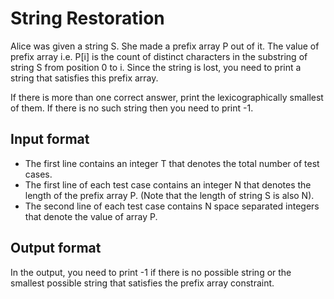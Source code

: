 # String Restoration

Alice was given a string S. She made a prefix array P out of it. The value of prefix array i.e. P[i]
is the count of distinct characters in the substring of string S from position 0 to i. Since the string is lost, you need to print a string that satisfies this prefix array.

If there is more than one correct answer, print the lexicographically smallest of them. If there is no such string then you need to print -1.

## Input format

- The first line contains an integer T that denotes the total number of test cases.
- The first line of each test case contains an integer N that denotes the length of the prefix array P. (Note that the length of string S is also N).
- The second line of each test case contains N space separated integers that denote the value of array P.

## Output format

In the output, you need to print -1 if there is no possible string or the smallest possible string that satisfies the prefix array constraint.

